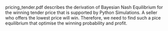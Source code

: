 pricing_tender.pdf describes the derivation of Bayesian Nash Equilibrium for the winning tender price that is supported by Python Simulations.
A seller who offers the lowest price will win. Therefore, we need to find such a pice equilibrium that optimise the winning probability and profit.
